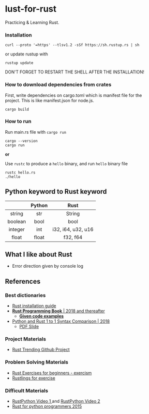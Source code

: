 # lust-for-rust

Practicing & Learning Rust.

### Installation

```shell
curl --proto '=https' --tlsv1.2 -sSf https://sh.rustup.rs | sh
```

or update rustup with

```shell
rustup update
```

DON'T FORGET TO RESTART THE SHELL AFTER THE INSTALLATION!

### How to download dependencies from crates

First, write dependencies on cargo.toml which is manifest file for the project. This is like manifest.json for node.js.

```shell
cargo build
```

### How to run

Run main.rs file with `cargo run`

```shell
cargo --version
cargo run
```

**or**

Use `rustc` to  produce a `hello` binary, and run `hello` binary file

```shell
rustc hello.rs
./hello
```



## Python keyword to Rust keyword

|         | Python |        Rust        |
| :-----: | :----: | :----------------: |
| string  |  str   |       String       |
| boolean |  bool  |        bool        |
| integer |  int   | i32, i64, u32, u16 |
|  float  | float  |      f32, f64      |



## What I like about Rust

* Error direction given by console log



## References

### Best dictionaries

* [Rust installation guide](https://www.rust-lang.org/learn/get-started)
* [**Rust Programming Book** | 2018 and thereafter](https://doc.rust-lang.org/book/foreword.html)
  * [**Given code examples**](https://doc.rust-lang.org/rust-by-example/)
* [Python and Rust 1 to 1 Syntax Comparison | 2018](https://www.youtube.com/watch?v=0Yox95Uxhak)
  * [PDF Slide](https://uc338bc702cd83091b9c4f5f747d.dl.dropboxusercontent.com/cd/0/inline2/A6LKQWH1rxWAXB_8Mjshv10fLpAQ3ZMsM8BqjoQXNm7dbaj4vnSApxZU6FvtOmy4QrvqVPoRsJL7JoXBGNHAgGIcFwmAHQ0X9ACSE3NqEpixhRNuiswD6M3LlvmiFZaF9QHnP1rOz8dOsQgENw0v1k-6zXOYEkYpsGh4Iqa1XECLcMg_mpU4X14_q4OHlhdQjvJExcMpK0R4Lr0rwjNu3A-NHxu5S6olcPvPDdUeSbeApgmNXY4OW2YlluHYHVfS2SEm0lwxVOP8-wYkD_spBkjqP8jXcFgs9uOutcna3VoRCPepY_vkl3HG_xGmM0-7wNPSTOpNycX6EqhXt4cUO_P1/file#)

### Project Materials

* [Rust Trending Github Project](https://github.com/trending/rust)

### Problem Solving Materials
* [Rust Exercises for beginners - exercism](https://exercism.io/tracks/rust)
* [Rustlings for exercise](https://exercism.io/tracks/rust/exercises)

### Difficult Materials
* [RustPython Video 1 ](https://www.youtube.com/watch?v=YMmio0JHy_Y) and [RustPython Video 2](https://www.youtube.com/watch?v=nJDY9ASuiLc)
* [Rust for python programmers 2015](https://lucumr.pocoo.org/2015/5/27/rust-for-pythonistas/)